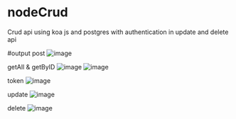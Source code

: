 # nodeCrud
Crud api using koa js and postgres with authentication in update and delete api

#output
post
![image](https://github.com/Deeksha642/nodeCrud/assets/57487239/34992694-d7c5-4513-bf3f-923a5b08600c)


getAll & getByID
![image](https://github.com/Deeksha642/nodeCrud/assets/57487239/896b8182-a926-4e7d-be06-00bd320e4ee4)
![image](https://github.com/Deeksha642/nodeCrud/assets/57487239/5d2687a5-a343-43d0-ba1c-9f11960e5cbc)


token
![image](https://github.com/Deeksha642/nodeCrud/assets/57487239/3ee26535-db6f-4c96-ad6e-f997787c275d)

update
![image](https://github.com/Deeksha642/nodeCrud/assets/57487239/65547ce2-d302-4b0c-bb51-f4d397ecbda2)


delete
![image](https://github.com/Deeksha642/nodeCrud/assets/57487239/4cf52b86-3368-445e-817c-2377cad99a46)

